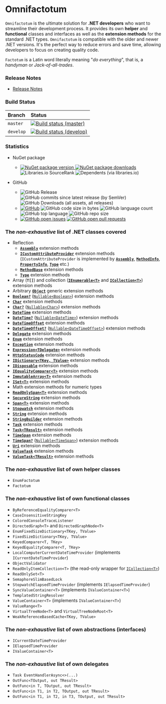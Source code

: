﻿# Omnifactotum

`Omnifactotum` is the ultimate solution for **.NET developers** who want to streamline their development process. It provides its own **helper** and **functional** classes and interfaces as well as the **extension methods** for the standard .NET types. `Omnifactotum` is compatible with the older and newer .NET versions. It's the perfect way to reduce errors and save time, allowing developers to focus on creating quality code.

`Factotum` is a Latin word literally meaning "*do everything*", that is, a *handyman* or *Jack-of-all-trades*.

### Release Notes

- [Release Notes](./src/Omnifactotum.ReleaseNotes.md)

### Build Status
| Branch    | Status                                                                                                                                                                                        |
|:----------|:----------------------------------------------------------------------------------------------------------------------------------------------------------------------------------------------|
| `master`  | [![Build status (master)](https://ci.appveyor.com/api/projects/status/8kcys4vgvk1cd1gg/branch/master?svg=true)](https://ci.appveyor.com/project/HarinezumiSama/omnifactotum/branch/master)    |
| `develop` | [![Build status (develop)](https://ci.appveyor.com/api/projects/status/8kcys4vgvk1cd1gg/branch/develop?svg=true)](https://ci.appveyor.com/project/HarinezumiSama/omnifactotum/branch/develop) |

### Statistics

- NuGet package
  - [![NuGet package version](https://img.shields.io/nuget/v/Omnifactotum.svg) ![NuGet package downloads](https://img.shields.io/nuget/dt/Omnifactotum.svg)](https://www.nuget.org/packages/Omnifactotum/) ![Libraries.io SourceRank](https://img.shields.io/librariesio/sourcerank/nuget/Omnifactotum) ![Dependents (via libraries.io)](https://img.shields.io/librariesio/dependents/nuget/Omnifactotum)

- GitHub
  - ![GitHub Release](https://img.shields.io/github/v/release/HarinezumiSama/Omnifactotum)
     ![GitHub commits since latest release (by SemVer)](https://img.shields.io/github/commits-since/HarinezumiSama/Omnifactotum/latest) ![GitHub Downloads (all assets, all releases)](https://img.shields.io/github/downloads/HarinezumiSama/Omnifactotum/total)
  - [![GitHub](https://img.shields.io/github/license/HarinezumiSama/Omnifactotum)](https://github.com/HarinezumiSama/Omnifactotum/blob/master/LICENSE) ![GitHub code size in bytes](https://img.shields.io/github/languages/code-size/HarinezumiSama/Omnifactotum) ![GitHub language count](https://img.shields.io/github/languages/count/HarinezumiSama/Omnifactotum) ![GitHub top language](https://img.shields.io/github/languages/top/HarinezumiSama/Omnifactotum) ![GitHub repo size](https://img.shields.io/github/repo-size/HarinezumiSama/Omnifactotum)
  - [![GitHub open issues](https://img.shields.io/github/issues-raw/HarinezumiSama/Omnifactotum)](https://github.com/HarinezumiSama/Omnifactotum/issues?q=is%3Aissue+is%3Aopen) [![GitHub open pull requests](https://img.shields.io/github/issues-pr-raw/HarinezumiSama/Omnifactotum)](https://github.com/HarinezumiSama/Omnifactotum/pulls?q=is%3Apr+is%3Aopen)

### The *non-exhaustive* list of .NET classes covered

- Reflection
  - [**`Assembly`**](https://docs.microsoft.com/en-us/dotnet/api/system.reflection.assembly) extension methods
  - [**`ICustomAttributeProvider`**](https://docs.microsoft.com/en-us/dotnet/api/system.reflection.icustomattributeprovider) extension methods (`ICustomAttributeProvider` is implemented by [**`Assembly`**](https://docs.microsoft.com/en-us/dotnet/api/system.reflection.assembly), [**`MethodInfo`**](https://docs.microsoft.com/en-us/dotnet/api/system.reflection.methodinfo), [**`PropertyInfo`**](https://docs.microsoft.com/en-us/dotnet/api/system.reflection.propertyinfo), [**`Type`**](https://docs.microsoft.com/en-us/dotnet/api/system.type) etc.)
  - [**`MethodBase`**](https://docs.microsoft.com/en-us/dotnet/api/system.reflection.methodbase) extension methods
  - [**`Type`**](https://docs.microsoft.com/en-us/dotnet/api/system.type) extension methods
- Array (**`T[]`**) and collection ([**`IEnumerable<T>`**](https://docs.microsoft.com/en-us/dotnet/api/system.collections.generic.ienumerable-1) and [**`ICollection<T>`**](https://docs.microsoft.com/en-us/dotnet/api/system.collections.generic.icollection-1)) extension methods
- Arbitrary [**`Object`**](https://docs.microsoft.com/en-us/dotnet/api/system.object) generic extension methods
- [**`Boolean?`**](https://docs.microsoft.com/en-us/dotnet/api/system.boolean) ([`Nullable<Boolean>`](https://docs.microsoft.com/en-us/dotnet/api/system.nullable-1)) extension methods
- [**`Char`**](https://docs.microsoft.com/en-us/dotnet/api/system.char) extension methods
- [**`Char?`**](https://docs.microsoft.com/en-us/dotnet/api/system.char) ([`Nullable<Char>`](https://docs.microsoft.com/en-us/dotnet/api/system.nullable-1)) extension methods
- [**`DateTime`**](https://docs.microsoft.com/en-us/dotnet/api/system.datetime) extension methods
- [**`DateTime?`**](https://docs.microsoft.com/en-us/dotnet/api/system.datetime) ([`Nullable<DateTime>`](https://docs.microsoft.com/en-us/dotnet/api/system.nullable-1)) extension methods
- [**`DateTimeOffset`**](https://docs.microsoft.com/en-us/dotnet/api/system.datetimeoffset) extension methods
- [**`DateTimeOffset?`**](https://docs.microsoft.com/en-us/dotnet/api/system.datetimeoffset) ([`Nullable<DateTimeOffset>`](https://docs.microsoft.com/en-us/dotnet/api/system.nullable-1)) extension methods
- [**`Delegate`**](https://docs.microsoft.com/en-us/dotnet/api/system.delegate) extension methods
- [**`Enum`**](https://docs.microsoft.com/en-us/dotnet/api/system.enum) extension methods
- [**`Exception`**](https://docs.microsoft.com/en-us/dotnet/api/system.exception) extension methods
- [**`Expression<TDelegate>`**](https://docs.microsoft.com/en-us/dotnet/api/system.linq.expressions.expression-1) extension methods
- [**`HttpStatusCode`**](https://docs.microsoft.com/en-us/dotnet/api/system.net.httpstatuscode) extension methods
- [**`IDictionary<TKey, TValue>`**](https://docs.microsoft.com/en-us/dotnet/api/system.collections.generic.idictionary-2) extension methods
- [**`IDisposable`**](https://docs.microsoft.com/en-us/dotnet/api/system.idisposable) extension methods
- [**`IEqualityComparer<T>`**](https://docs.microsoft.com/en-us/dotnet/api/system.collections.generic.iequalitycomparer-1) extension methods
- [**`ImmutableArray<T>`**](https://learn.microsoft.com/en-us/dotnet/api/system.collections.immutable.immutablearray-1) extension methods
- [**`ISet<T>`**](https://docs.microsoft.com/en-us/dotnet/api/system.collections.generic.iset-1) extension methods
- Math extension methods for numeric types
- [**`ReadOnlySpan<T>`**](https://docs.microsoft.com/en-us/dotnet/api/system.readonlyspan-1) extension methods
- [**`SecureString`**](https://docs.microsoft.com/en-us/dotnet/api/system.security.securestring) extension methods
- [**`Span<T>`**](https://docs.microsoft.com/en-us/dotnet/api/system.span-1) extension methods
- [**`Stopwatch`**](https://docs.microsoft.com/en-us/dotnet/api/system.diagnostics.stopwatch) extension methods
- [**`String`**](https://docs.microsoft.com/en-us/dotnet/api/system.string) extension methods
- [**`StringBuilder`**](https://docs.microsoft.com/en-us/dotnet/api/system.text.stringbuilder) extension methods
- [**`Task`**](https://docs.microsoft.com/en-us/dotnet/api/system.threading.tasks.task) extension methods
- [**`Task<TResult>`**](https://docs.microsoft.com/en-us/dotnet/api/system.threading.tasks.task-1) extension methods
- [**`TimeSpan`**](https://docs.microsoft.com/en-us/dotnet/api/system.timespan) extension methods
- [**`TimeSpan?`**](https://docs.microsoft.com/en-us/dotnet/api/system.timespan) ([`Nullable<TimeSpan>`](https://docs.microsoft.com/en-us/dotnet/api/system.nullable-1)) extension methods
- [**`Uri`**](https://docs.microsoft.com/en-us/dotnet/api/system.uri) extension methods
- [**`ValueTask`**](https://docs.microsoft.com/en-us/dotnet/api/system.threading.tasks.valuetask) extension methods
- [**`ValueTask<TResult>`**](https://docs.microsoft.com/en-us/dotnet/api/system.threading.tasks.valuetask-1) extension methods

### The *non-exhaustive* list of own helper classes

- `EnumFactotum`
- `Factotum`

### The *non-exhaustive* list of own functional classes

- `ByReferenceEqualityComparer<T>`
- `CaseInsensitiveStringKey`
- `ColoredConsoleTraceListener`
- `DirectedGraph<T>` and `DirectedGraphNode<T>`
- `EnumFixedSizeDictionary<TKey, TValue>`
- `FixedSizeDictionary<TKey, TValue>`
- `KeyedComparer<T, TKey>`
- `KeyedEqualityComparer<T, TKey>`
- `LocalComputerCurrentDateTimeProvider` (implements `ICurrentDateTimeProvider`)
- `ObjectValidator`
- `ReadOnlyItemCollection<T>` (the read-only wrapper for [`ICollection<T>`](https://docs.microsoft.com/en-us/dotnet/api/system.collections.generic.icollection-1))
- `ReadOnlySet<T>`
- `SemaphoreSlimBasedLock`
- `StopwatchElapsedTimeProvider` (implements `IElapsedTimeProvider`)
- `SyncValueContainer<T>` (implements `IValueContainer<T>`)
- `TemplatedStringResolver`
- `ValueContainer<T>` (implements `IValueContainer<T>`)
- `ValueRange<T>`
- `VirtualTreeNode<T>` and `VirtualTreeNodeRoot<T>`
- `WeakReferenceBasedCache<TKey, TValue>`

### The *non-exhaustive* list of own abstractions (interfaces)

- `ICurrentDateTimeProvider`
- `IElapsedTimeProvider`
- `IValueContainer<T>`

### The *non-exhaustive* list of own delegates

- `Task EventHandlerAsync<>(...)`
- `OutFunc<TOutput, out TResult>`
- `OutFunc<in T, TOutput, out TResult>`
- `OutFunc<in T1, in T2, TOutput, out TResult>`
- `OutFunc<in T1, in T2, in T3, TOutput, out TResult>`
